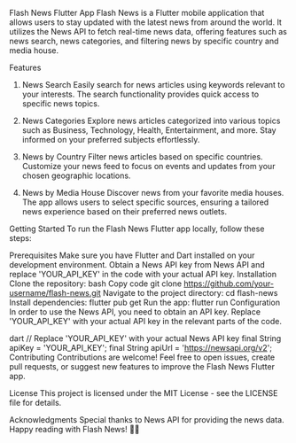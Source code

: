 Flash News Flutter App
Flash News is a Flutter mobile application that allows users to stay updated with the latest news from around the world. It utilizes the News API to fetch real-time news data, offering features such as news search, news categories, and filtering news by specific country and media house.

Features
1. News Search
Easily search for news articles using keywords relevant to your interests. The search functionality provides quick access to specific news topics.

2. News Categories
Explore news articles categorized into various topics such as Business, Technology, Health, Entertainment, and more. Stay informed on your preferred subjects effortlessly.

3. News by Country
Filter news articles based on specific countries. Customize your news feed to focus on events and updates from your chosen geographic locations.

4. News by Media House
Discover news from your favorite media houses. The app allows users to select specific sources, ensuring a tailored news experience based on their preferred news outlets.

Getting Started
To run the Flash News Flutter app locally, follow these steps:

Prerequisites
Make sure you have Flutter and Dart installed on your development environment.
Obtain a News API key from News API and replace 'YOUR_API_KEY' in the code with your actual API key.
Installation
Clone the repository:
bash
Copy code
git clone https://github.com/your-username/flash-news.git
Navigate to the project directory:
cd flash-news
Install dependencies:
flutter pub get
Run the app:
flutter run
Configuration
In order to use the News API, you need to obtain an API key. Replace 'YOUR_API_KEY' with your actual API key in the relevant parts of the code.

dart
// Replace 'YOUR_API_KEY' with your actual News API key
final String apiKey = 'YOUR_API_KEY';
final String apiUrl = 'https://newsapi.org/v2';
Contributing
Contributions are welcome! Feel free to open issues, create pull requests, or suggest new features to improve the Flash News Flutter app.

License
This project is licensed under the MIT License - see the LICENSE file for details.

Acknowledgments
Special thanks to News API for providing the news data.
Happy reading with Flash News! 📰🚀
